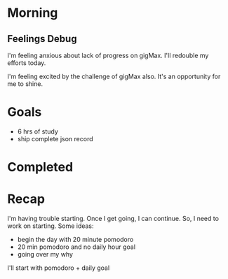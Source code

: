 # Morning
## Feelings Debug
I'm feeling anxious about lack of progress on gigMax. I'll redouble my efforts today.

I'm feeling excited by the challenge of gigMax also. It's an opportunity for me to shine. 
# Goals
- 6 hrs of study
- ship complete json record
# Completed
# Recap
I'm having trouble starting. Once I get going, I can continue. So, I need to work on starting. Some ideas:
- begin the day with 20 minute pomodoro
- 20 min pomodoro and no daily hour goal
- going over my why

I'll start with pomodoro + daily goal
